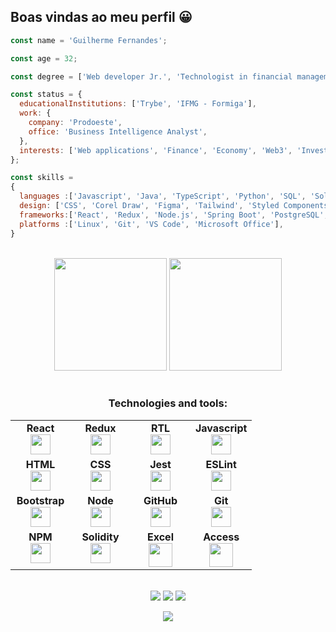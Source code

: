 ## Boas vindas ao meu perfil 😀

```js
const name = 'Guilherme Fernandes';

const age = 32;

const degree = ['Web developer Jr.', 'Technologist in financial management'];

const status = { 
  educationalInstitutions: ['Trybe', 'IFMG - Formiga'],
  work: {
    company: 'Prodoeste',
    office: 'Business Intelligence Analyst',
  },
  interests: ['Web applications', 'Finance', 'Economy', 'Web3', 'Investments'],
};

const skills = 
{
  languages :['Javascript', 'Java', 'TypeScript', 'Python', 'SQL', 'Solidity', 'VBA Excel', Java],
  design: ['CSS', 'Corel Draw', 'Figma', 'Tailwind', 'Styled Components', 'Bootstrap', Canva],
  frameworks:['React', 'Redux', 'Node.js', 'Spring Boot', 'PostgreSQL', 'MySQL', 'Jest', 'RTL', 'Vitest', NextJs, Spring Boot],
  platforms :['Linux', 'Git', 'VS Code', 'Microsoft Office'],
}

```

<br>

<!-- GITHUB STATUS -->
<div align="center">
  <img height="180em" src="https://github-readme-stats.vercel.app/api?username=GuiiFernandes&show_icons=true&theme=dark&include_all_commits=true&count_private=true"/>
  <img height="180em" src="https://github-readme-stats.vercel.app/api/top-langs/?username=GuiiFernandes&layout=compact&langs_count=10&theme=dark"/>

  <!-- TEMAS: dark, radical, merko, gruvbox, tokyonight, onedark, cobalt, synthwave, highcontrast, dracula -->
</div>

<br>

<h3 align="center">Technologies and tools:</h3>
<table align="center" width="240px">
  <tbody>
    <tr valign="top">
      <td width="80px" align="center">
        <span><strong>React</strong></span><br>
        <img height="32px" src="https://cdn.jsdelivr.net/gh/devicons/devicon/icons/react/react-original.svg">
      </td>
      <td width="80px" align="center">
        <span><strong>Redux</strong></span><br>
        <img height="32px" src="https://cdn.cdnlogo.com/logos/r/69/redux.svg">
      </td>
      <td width="80px" align="center">
        <span><strong>RTL</strong></span><br>
        <img height="32px" src="https://raw.githubusercontent.com/testing-library/react-testing-library/main/other/goat.png">
      </td>
      <td width="80px" align="center">
        <span><strong>Javascript</strong></span><br>
        <img height="32px" src="https://upload.vectorlogo.zone/logos/javascript/images/239ec8a4-163e-4792-83b6-3f6d96911757.svg">
      </td>
    </tr>
    <tr valign="top">
      <td width="80px" align="center">
        <span><strong>HTML</strong></span><br>
        <img height="32" src="https://cdn.jsdelivr.net/gh/devicons/devicon/icons/html5/html5-original.svg">
      </td>
      <td width="80px" align="center">
        <span><strong>CSS</strong></span><br>
        <img height="32px" src="https://cdn.jsdelivr.net/gh/devicons/devicon/icons/css3/css3-original.svg">
      </td>
      <td width="80px" align="center">
        <span><strong>Jest</strong></span><br>
        <img height="32px" src="https://www.vectorlogo.zone/logos/jestjsio/jestjsio-icon.svg">
      </td>
      <td width="80px" align="center">
        <span><strong>ESLint</strong></span><br>
        <img height="32px" src="https://www.vectorlogo.zone/logos/eslint/eslint-icon.svg">
      </td>
    </tr>
    <tr valign="top">
      <td width="80px" align="center">
        <span><strong>Bootstrap</strong></span><br>
        <img height="32px" src="https://upload.vectorlogo.zone/logos/getbootstrap/images/987f8f6c-263a-47b1-a85d-853cfca215d9.svg">
      </td>
      <td width="80px" align="center">
        <span><strong>Node</strong></span><br>
        <img height="32px" src="https://www.vectorlogo.zone/logos/nodejs/nodejs-icon.svg">
      </td>
      <td width="80px" align="center">
        <span><strong>GitHub</strong></span><br>
        <img height="32px" src="https://www.vectorlogo.zone/logos/github/github-tile.svg">
      </td>
      <td width="80px" align="center">
        <span><strong>Git</strong></span><br>
        <img height="32px" src="https://cdn.jsdelivr.net/gh/devicons/devicon/icons/git/git-plain.svg">
      </td>
    </tr>
    <tr valign="top">
      <td width="80px" align="center">
        <span><strong>NPM</strong></span><br>
        <img height="32px" src="https://cdn.cdnlogo.com/logos/n/45/npm.svg">
      </td>
      <td width="80px" align="center">
        <span><strong>Solidity</strong></span><br>
        <img height="32px" src="https://cdn.cdnlogo.com/logos/s/73/solidity.svg">
      </td>
      <td width="80px" align="center">
        <span><strong>Excel</strong></span><br>
        <img height="38px" src="https://cdn.cdnlogo.com/logos/m/53/microsoft-excel.svg">
      </td>
      <td width="80px" align="center">
        <span><strong>Access</strong></span><br>
        <img height="38px" src="https://cdn.cdnlogo.com/logos/m/4/microsoft-access.png">
      </td>
    </tr>
  </tbody>
</table>

<br>

<!-- REDES SOCIAIS -->
<div align="center">
  <a href="https://www.linkedin.com/in/guifernandesdev/" target="_blank"><img src="https://img.shields.io/badge/-LinkedIn-%230077B5?style=for-the-badge&logo=linkedin&logoColor=white" target="_blank"></a>  
  <a href="https://instagram.com/guifernandesjj" target="_blank"><img src="https://img.shields.io/badge/-Instagram-%23E4405F?style=for-the-badge&logo=instagram&logoColor=white" target="_blank"></a>
   <a href="mailto:guifjj92@gmail.com" target="_blank"><img src="https://img.shields.io/badge/Gmail-D14836?style=for-the-badge&logo=gmail&logoColor=white" style='height: auto' target="_blank"></a>  
  
  ![](https://visitor-badge.glitch.me/badge?page_id=GuiiFernandes)
</div>
